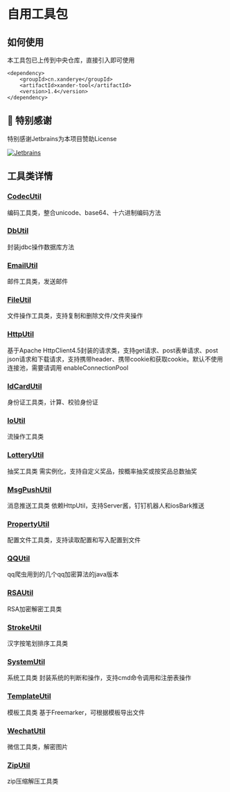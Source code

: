 # 自用工具包

## 如何使用
本工具包已上传到中央仓库，直接引入即可使用
```
<dependency>
    <groupId>cn.xanderye</groupId>
    <artifactId>xander-tool</artifactId>
    <version>1.4</version>
</dependency>
```

## 🤝 特别感谢
特别感谢Jetbrains为本项目赞助License

[![Jetbrains](https://resources.jetbrains.com/storage/products/company/brand/logos/jb_beam.svg?_gl=1*ng7jek*_ga*NTA3MTc0NTg3LjE2NDEwODQzMDI.*_ga_V0XZL7QHEB*MTY0MjU1NzM4OC40LjEuMTY0MjU1ODI0Mi4w)](https://jb.gg/OpenSourceSupport)

## 工具类详情

### [CodecUtil](src/main/java/cn/xanderye/util/CodecUtil.java)

编码工具类，整合unicode、base64、十六进制编码方法

### [DbUtil](src/main/java/cn/xanderye/util/DbUtil.java)

封装jdbc操作数据库方法

### [EmailUtil](src/main/java/cn/xanderye/util/EmailUtil.java)

邮件工具类，发送邮件

### [FileUtil](src/main/java/cn/xanderye/util/FileUtil.java)

文件操作工具类，支持复制和删除文件/文件夹操作

### [HttpUtil](src/main/java/cn/xanderye/util/HttpUtil.java)

基于Apache HttpClient4.5封装的请求类，支持get请求、post表单请求、post json请求和下载请求，支持携带header、携带cookie和获取cookie。默认不使用连接池，需要请调用 enableConnectionPool

### [IdCardUtil](src/main/java/cn/xanderye/util/IdCardUtil.java)

身份证工具类，计算、校验身份证

### [IoUtil](src/main/java/cn/xanderye/util/IoUtil.java)

流操作工具类

### [LotteryUtil](src/main/java/cn/xanderye/util/LotteryUtil.java)

抽奖工具类 需实例化，支持自定义奖品，按概率抽奖或按奖品总数抽奖

### [MsgPushUtil](src/main/java/cn/xanderye/util/MsgPushUtil.java)

消息推送工具类 依赖HttpUtil，支持Server酱，钉钉机器人和iosBark推送

### [PropertyUtil](src/main/java/cn/xanderye/util/PropertyUtil.java)

配置文件工具类，支持读取配置和写入配置到文件

### [QQUtil](src/main/java/cn/xanderye/util/QQUtil.java)

qq爬虫用到的几个qq加密算法的java版本

### [RSAUtil](src/main/java/cn/xanderye/util/RSAUtil.java)

RSA加密解密工具类

### [StrokeUtil](src/main/java/cn/xanderye/util/StrokeUtil.java)

汉字按笔划排序工具类

### [SystemUtil](src/main/java/cn/xanderye/util/SystemUtil.java)

系统工具类 封装系统的判断和操作，支持cmd命令调用和注册表操作

### [TemplateUtil](src/main/java/cn/xanderye/util/TemplateUtil.java)

模板工具类 基于Freemarker，可根据模板导出文件

### [WechatUtil](src/main/java/cn/xanderye/util/WechatUtil.java)

微信工具类，解密图片

### [ZipUtil](src/main/java/cn/xanderye/util/ZipUtil.java)

zip压缩解压工具类
